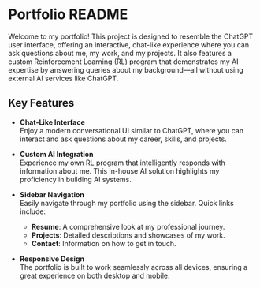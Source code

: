 # Portfolio README

Welcome to my portfolio! This project is designed to resemble the ChatGPT user interface, offering an interactive, chat-like experience where you can ask questions about me, my work, and my projects. It also features a custom Reinforcement Learning (RL) program that demonstrates my AI expertise by answering queries about my background—all without using external AI services like ChatGPT.

## Key Features

- **Chat-Like Interface**  
  Enjoy a modern conversational UI similar to ChatGPT, where you can interact and ask questions about my career, skills, and projects.

- **Custom AI Integration**  
  Experience my own RL program that intelligently responds with information about me. This in-house AI solution highlights my proficiency in building AI systems.

- **Sidebar Navigation**  
  Easily navigate through my portfolio using the sidebar. Quick links include:
  - **Resume**: A comprehensive look at my professional journey.
  - **Projects**: Detailed descriptions and showcases of my work.
  - **Contact**: Information on how to get in touch.

- **Responsive Design**  
  The portfolio is built to work seamlessly across all devices, ensuring a great experience on both desktop and mobile.
